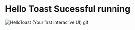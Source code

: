 # Hello Toast Sucessful running


![HelloToast (Your first interactive UI)  gif](https://user-images.githubusercontent.com/23361796/54908339-c6355b00-4f0f-11e9-995e-72bfe10381d5.gif)

